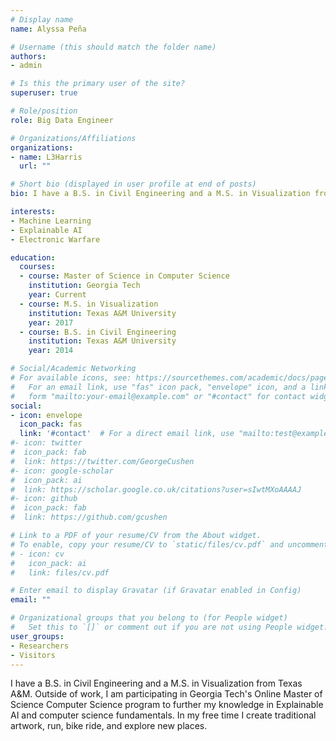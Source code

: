```yaml
---
# Display name
name: Alyssa Peña

# Username (this should match the folder name)
authors:
- admin

# Is this the primary user of the site?
superuser: true

# Role/position
role: Big Data Engineer

# Organizations/Affiliations
organizations:
- name: L3Harris
  url: ""

# Short bio (displayed in user profile at end of posts)
bio: I have a B.S. in Civil Engineering and a M.S. in Visualization from Texas A&M. Outside of work, I am participating in Georgia Tech's Online Master of Science Computer Science program to further my knowledge in Explainable AI and computer science fundamentals. In my free time I create traditional artwork, run, bike ride, and explore new places.

interests:
- Machine Learning
- Explainable AI
- Electronic Warfare

education:
  courses:
  - course: Master of Science in Computer Science
    institution: Georgia Tech
    year: Current
  - course: M.S. in Visualization
    institution: Texas A&M University
    year: 2017
  - course: B.S. in Civil Engineering
    institution: Texas A&M University
    year: 2014

# Social/Academic Networking
# For available icons, see: https://sourcethemes.com/academic/docs/page-builder/#icons
#   For an email link, use "fas" icon pack, "envelope" icon, and a link in the
#   form "mailto:your-email@example.com" or "#contact" for contact widget.
social:
- icon: envelope
  icon_pack: fas
  link: '#contact'  # For a direct email link, use "mailto:test@example.org".
#- icon: twitter
#  icon_pack: fab
#  link: https://twitter.com/GeorgeCushen
#- icon: google-scholar
#  icon_pack: ai
#  link: https://scholar.google.co.uk/citations?user=sIwtMXoAAAAJ
#- icon: github
#  icon_pack: fab
#  link: https://github.com/gcushen

# Link to a PDF of your resume/CV from the About widget.
# To enable, copy your resume/CV to `static/files/cv.pdf` and uncomment the lines below.
# - icon: cv
#   icon_pack: ai
#   link: files/cv.pdf

# Enter email to display Gravatar (if Gravatar enabled in Config)
email: ""

# Organizational groups that you belong to (for People widget)
#   Set this to `[]` or comment out if you are not using People widget.
user_groups:
- Researchers
- Visitors
---
```

I have a B.S. in Civil Engineering and a M.S. in Visualization from Texas A&M. Outside of work, I am participating in Georgia Tech's Online Master of Science Computer Science program to further my knowledge in Explainable AI and computer science fundamentals. In my free time I create traditional artwork, run, bike ride, and explore new places.

